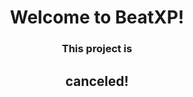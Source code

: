 <h1 align="center">Welcome to BeatXP!</h1>
<h3 align="center">This project is</h3>
<h2 align="center">canceled!</h2>

